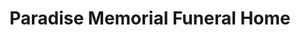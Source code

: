 ---
title: "Paradise Memorial Funeral Home"
url: /milwaukee/paradise-memorial-funeral-home/
shop: funeral directors
---